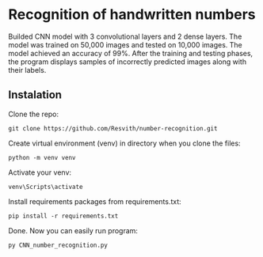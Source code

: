# Recognition of handwritten numbers
Builded CNN model with 3 convolutional layers and 2 dense layers. The model was trained on 50,000 images and tested on 10,000 images. The model achieved an accuracy of 99%. After the training and testing phases, the program displays samples of incorrectly predicted images along with their labels.

## Instalation
Clone the repo:
```git
git clone https://github.com/Resvith/number-recognition.git
```


Create virtual environment (venv) in directory when you clone the files:
```console
python -m venv venv
```


Activate your venv:
```console
venv\Scripts\activate
```


Install requirements packages from requirements.txt:
```console
pip install -r requirements.txt
```


Done. Now you can easily run program:
```console
py CNN_number_recognition.py
```
